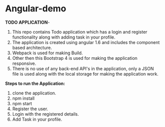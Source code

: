 # Angular-demo

**TODO APPLICATION**-

1. This repo contains Todo application which has a login and register functionality along with adding task in your profile.
2. The application is created using angular 1.6 and includes the component based architecture. 
3. Webpack is used for making Build.
4. Other then this Bootstrap 4 is used for making the application responsive.
5. There is no use of any back-end API's in the application, only a JSON file is used along with the local storage for making the application work.


**Steps to run the Application:**

1. clone the application.
2. npm install
3. npm start
4. Register the user.
5. Login with the registered details.
6. Add Task in your profile.

